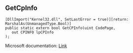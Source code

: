 ## GetCpInfo

```
[DllImport("Kernel32.dll", SetLastError = true)][return: MarshalAs(UnmanagedType.Bool)]
public static extern bool GetCPInfo(uint CodePage,
   out CPINFO lpCPInfo
);
```

Microsoft documentation: [Link](https://docs.microsoft.com/en-us/windows/win32/api/winnls/nf-winnls-getcpinfo)
